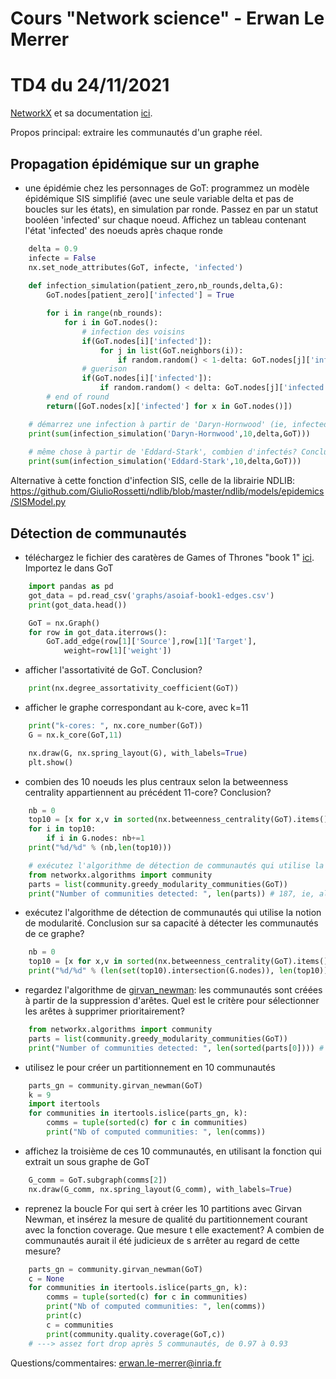 # Cours "Network science" - Erwan Le Merrer
# TD4 du 24/11/2021

[NetworkX](https://networkx.github.io/) et sa documentation [ici](https://networkx.github.io/documentation/stable/index.html).

Propos principal: extraire les communautés d'un graphe réel.

## Propagation épidémique sur un graphe
* une épidémie chez les personnages de GoT: programmez un modèle épidémique SIS simplifié (avec une seule variable delta et pas de boucles sur les états), en simulation par ronde. Passez en par un statut booléen 'infected' sur chaque noeud. Affichez un tableau contenant l'état 'infected' des noeuds après chaque ronde

```python
    delta = 0.9
    infecte = False
    nx.set_node_attributes(GoT, infecte, 'infected')
    
    def infection_simulation(patient_zero,nb_rounds,delta,G):
        GoT.nodes[patient_zero]['infected'] = True

        for i in range(nb_rounds):
            for i in GoT.nodes():
                # infection des voisins
                if(GoT.nodes[i]['infected']):
                    for j in list(GoT.neighbors(i)):
                        if random.random() < 1-delta: GoT.nodes[j]['infected'] = True
                # guerison
                if(GoT.nodes[i]['infected']):
                    if random.random() < delta: GoT.nodes[j]['infected'] = False       
        # end of round
        return([GoT.nodes[x]['infected'] for x in GoT.nodes()])

    # démarrez une infection à partir de 'Daryn-Hornwood' (ie, infected=True) (delta=0.9), combien d'infectés après 10 rounds?
    print(sum(infection_simulation('Daryn-Hornwood',10,delta,GoT)))
    
    # même chose à partir de 'Eddard-Stark', combien d'infectés? Conclusion?
    print(sum(infection_simulation('Eddard-Stark',10,delta,GoT)))
```

Alternative à cette fonction d'infection SIS, celle de la librairie NDLIB:
https://github.com/GiulioRossetti/ndlib/blob/master/ndlib/models/epidemics/SISModel.py

## Détection de communautés

* téléchargez le fichier des caratères de Games of Thrones "book 1" [ici](https://github.com/mathbeveridge/asoiaf). Importez le dans GoT

```python
    import pandas as pd
    got_data = pd.read_csv('graphs/asoiaf-book1-edges.csv')
    print(got_data.head())

    GoT = nx.Graph()
    for row in got_data.iterrows():
        GoT.add_edge(row[1]['Source'],row[1]['Target'],
            weight=row[1]['weight'])
```

* afficher l'assortativité de GoT. Conclusion?

```python
    print(nx.degree_assortativity_coefficient(GoT))
```
* afficher le graphe correspondant au k-core, avec k=11

```python
    print("k-cores: ", nx.core_number(GoT))
    G = nx.k_core(GoT,11)

    nx.draw(G, nx.spring_layout(G), with_labels=True)
    plt.show()
```

* combien des 10 noeuds les plus centraux selon la betweenness centrality appartiennent au précédent 11-core? Conclusion?

```python
    nb = 0
    top10 = [x for x,v in sorted(nx.betweenness_centrality(GoT).items(), key=lambda x:x[1], reverse=True)][:10]
    for i in top10:
        if i in G.nodes: nb+=1
    print("%d/%d" % (nb,len(top10)))    

    # exécutez l'algorithme de détection de communautés qui utilise la notion de modularité. Conclusion sur sa détection de communauté?
    from networkx.algorithms import community
    parts = list(community.greedy_modularity_communities(GoT))
    print("Number of communities detected: ", len(parts)) # 187, ie, all in it !!!
```

* exécutez l'algorithme de détection de communautés qui utilise la notion de modularité. Conclusion sur sa capacité à détecter les communautés de ce graphe?

```python
    nb = 0
    top10 = [x for x,v in sorted(nx.betweenness_centrality(GoT).items(), key=lambda x:x[1], reverse=True)][:10]
    print("%d/%d" % (len(set(top10).intersection(G.nodes)), len(top10)))
```
* regardez l'algorithme de [girvan_newman](https://en.wikipedia.org/wiki/Girvan%E2%80%93Newman_algorithm): les communautés sont créées à partir de la suppression d'arêtes. Quel est le critère pour sélectionner les arêtes à supprimer prioritairement?

```python
    from networkx.algorithms import community
    parts = list(community.greedy_modularity_communities(GoT))
    print("Number of communities detected: ", len(sorted(parts[0]))) # 187, ie, all in the first partition: does not work
```
* utilisez le pour créer un partitionnement en 10 communautés
 
```python
    parts_gn = community.girvan_newman(GoT)
    k = 9
    import itertools
    for communities in itertools.islice(parts_gn, k):
        comms = tuple(sorted(c) for c in communities)
        print("Nb of computed communities: ", len(comms))
```

* affichez la troisième de ces 10 communautés, en utilisant la fonction qui extrait un sous graphe de GoT
 
```python
    G_comm = GoT.subgraph(comms[2])
    nx.draw(G_comm, nx.spring_layout(G_comm), with_labels=True)
```

* reprenez la boucle For qui sert à créer les 10 partitions avec Girvan Newman, et insérez la mesure de qualité du partitionnement courant avec la fonction coverage. Que mesure t elle exactement? A combien de communautés aurait il été judicieux de s arrêter au regard de cette mesure?

```python
    parts_gn = community.girvan_newman(GoT)
    c = None
    for communities in itertools.islice(parts_gn, k):
        comms = tuple(sorted(c) for c in communities)
        print("Nb of computed communities: ", len(comms))
        print(c)
        c = communities
        print(community.quality.coverage(GoT,c))
    # ---> assez fort drop après 5 communautés, de 0.97 à 0.93
```

Questions/commentaires: erwan.le-merrer@inria.fr
